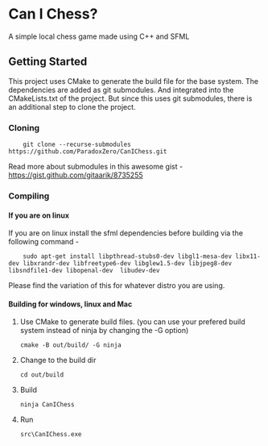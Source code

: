 # Can I Chess?
A simple local chess game made using C++ and SFML

## Getting Started
This project uses CMake to generate the build file for the base system. The dependencies are added as git submodules. And integrated
into the CMakeLists.txt of the project. But since this uses git submodules, there is an additional step to clone the project.

### Cloning

```
	git clone --recurse-submodules https://github.com/ParadoxZero/CanIChess.git
```

Read more about submodules in this awesome gist - https://gist.github.com/gitaarik/8735255

### Compiling

#### If you are on linux
If you are on linux install the sfml dependencies before building via the following command -
```
	sudo apt-get install libpthread-stubs0-dev libgl1-mesa-dev libx11-dev libxrandr-dev libfreetype6-dev libglew1.5-dev libjpeg8-dev libsndfile1-dev libopenal-dev  libudev-dev
```

Please find the variation of this for whatever distro you are using.

#### Building for windows, linux and Mac

1. Use CMake to generate build files. (you can use your prefered build system instead of ninja by changing the -G option)
	```
	cmake -B out/build/ -G ninja
	```
2. Change to the build dir
	```
	cd out/build
	```
3. Build 
	```
	ninja CanIChess
	```
4. Run
	```
	src\CanIChess.exe
	```
